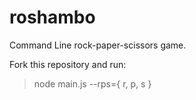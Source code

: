 # roshambo
Command Line rock-paper-scissors game.

Fork this repository and run:

> node main.js --rps={ r, p, s }
